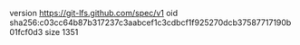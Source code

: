 version https://git-lfs.github.com/spec/v1
oid sha256:c03cc64b87b317237c3aabcef1c3cdbcf1f925270dcb37587717190b01fcf0d3
size 1351
